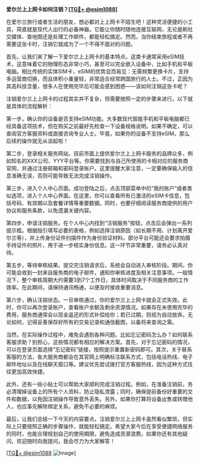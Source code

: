 **爱尔兰上上网卡如何注销？[[TG💪+ @esim1088](https://t.me/s/esim1088)]**

在爱尔兰旅行或者生活的朋友，想必都对上上网卡不陌生吧！这种灵活便捷的小工具，简直就是现代人出行的必备神器。它能让你随时随地连接互联网，无论是刷社交媒体、查地图还是处理工作邮件，都能轻松搞定。然而，当你结束旅程或者不再需要这张卡时，注销它就成为了一个不得不面对的问题。

首先，让我们来了解一下爱尔兰上上网卡的基本特点。这类卡通常采用eSIM技术，这意味着它的物理形态非常小巧，甚至可以完全嵌入设备中，比如手机和平板电脑。相比传统的实体SIM卡，eSIM的优势显而易见：无需频繁更换卡片，支持多运营商切换，而且体积小重量轻，非常适合经常跨国旅行的人士。不过，正因为其高科技含量，很多人在使用完毕后可能会感到困惑——该如何注销这张卡呢？

注销爱尔兰上上网卡的过程其实并不复杂，但需要按照一定的步骤来进行。以下就是具体的流程解析：

第一步，确认你的设备是否支持eSIM功能。大多数现代智能手机和平板电脑都已经具备这项技术，但在购买之前最好先检查一下设备规格说明。如果不确定，可以查阅官方客服资料或直接咨询专业人士。毕竟，如果你的设备不支持eSIM，那么后续的操作就无从谈起啦！

第二步，登录相关服务网站。目前市面上提供爱尔兰上上网卡服务的品牌众多，例如知名的XXX公司、YYY平台等。你需要找到与自己所使用的卡相对应的服务商官网，并通过注册邮箱和密码登录账户。这里提醒大家注意，一定要确保输入的信息准确无误，否则可能导致无法完成注销操作。

第三步，进入个人中心页面。成功登陆之后，点击顶部菜单中的“我的账户”或者类似选项，进入个人中心界面。在这里，你可以查看所有已激活的eSIM卡信息，包括号码、有效期以及套餐详情等重要数据。同时，也要仔细阅读服务商提供的用户协议和服务条款，以免遗漏关键内容。

第四步，申请注销服务。在个人中心内找到“注销服务”按钮，点击后会弹出一系列提示框。根据指引填写必要的表格，例如选择注销原因（如长期不用、计划离开爱尔兰等），并上传身份证件扫描件作为身份验证材料。部分平台可能还会要求拍摄手持证件的照片，用于进一步核实身份信息。这一环节非常重要，请务必认真对待。

第五步，等待审核结果。提交完注销请求后，系统会自动进入审核阶段。期间，你可能会收到一封来自服务商的电子邮件，通知你审核进度及相关注意事项。一般情况下，整个审核周期大约需要3到7个工作日，具体时间取决于不同服务商的工作效率。在此期间，请保持通讯畅通，以便及时接收重要消息。

第六步，确认注销状态。一旦审核通过，你的爱尔兰上上网卡就会正式失效。此时，你可以再次登录账户，查看账户余额及剩余资源情况。如果存在未使用完毕的费用，服务商通常会以现金返还的形式补偿给你；若已过期，则视为自动放弃。无论如何，记得妥善保存好所有的交易记录和通信截图，以备将来查询之需。

当然，在实际操作过程中，难免会遇到各种问题。比如忘记密码怎么办？如何联系客服求助？别担心，这些情况都有相应的解决方案。首先，对于忘记密码的情况，可以在登录页面选择“忘记密码”链接，按照提示重置新密码即可。其次，关于联系客服的方法，各大服务商都会在其官网上明确标注联系方式，包括电话热线、电子邮件地址以及在线聊天窗口等。建议优先尝试拨打官方客服热线，因为这种方式往往更加高效快捷。

此外，还有一些小贴士可以帮助大家顺利完成注销过程。例如，在准备注销前，务必清理掉设备上的所有个人资料，防止隐私泄露；同时，确保提前备份好重要的文件和数据，以免因注销操作导致意外丢失。另外，如果你打算将设备出售或转赠他人，也应事先解除绑定关系，避免不必要的麻烦。

最后，让我们总结一下今天的内容要点。注销爱尔兰上上网卡虽然看似繁琐，但实际上只要按照正确的步骤操作，就能轻松搞定。希望大家今后在享受便捷网络服务的同时，也能合理规划自己的使用期限，避免造成资源浪费。如果你还有其他疑问，欢迎随时向我提问，我会尽力为大家解答！

[[TG💪+ @esim1088](https://t.me/s/esim1088) ![Image](https://i.postimg.cc/4NQfJmqS/Snipaste-2025-05-13-00-14-12.png)]